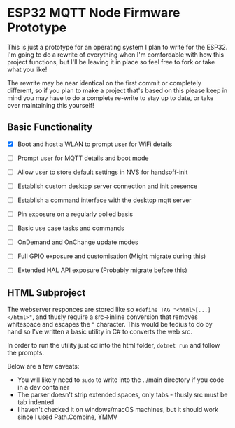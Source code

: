 # ESP32 MQTT Node Firmware Prototype

This is just a prototype for an operating system I plan to write for the ESP32.
I'm going to do a rewrite of everything when I'm comfordable with how this project functions, but I'll be leaving it in place so feel free to fork or take what you like!

The rewrite may be near identical on the first commit or completely different, so if you plan to make a project that's based on this please keep in mind you may have to do a complete re-write to stay up to date, or take over maintaining this yourself!

## Basic Functionality
 - [x] Boot and host a WLAN to prompt user for WiFi details
 - [ ] Prompt user for MQTT details and boot mode
 - [ ] Allow user to store default settings in NVS for handsoff-init
 - [ ] Establish custom desktop server connection and init presence
 - [ ] Establish a command interface with the desktop mqtt server
 - [ ] Pin exposure on a regularly polled basis
 - [ ] Basic use case tasks and commands
 - [ ] OnDemand and OnChange update modes
 - [ ] Full GPIO exposure and customisation (Might migrate during this)
 - [ ] Extended HAL API exposure (Probably migrate before this)


## HTML Subproject
The webserver responces are stored like so `#define TAG "<html>[...]</html>"`, and thusly require a src->inline conversion that removes whitespace and escapes the `"` character. This would be tedius to do by hand so I've written a basic utility in C# to converts the web src.

In order to run the utility just cd into the html folder, `dotnet run` and follow the prompts.

Below are a few caveats:
 - You will likely need to `sudo` to write into the ../main directory if you code in a dev container
 - The parser doesn't strip extended spaces, only tabs - thusly src must be tab indented
 - I haven't checked it on windows/macOS machines, but it should work since I used Path.Combine, YMMV
